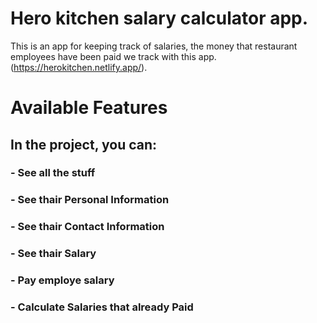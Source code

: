 # Hero kitchen salary calculator app.

This is an app for keeping track of salaries, the money that restaurant employees have been paid we track with this app. (https://herokitchen.netlify.app/).

# Available Features

## In the project, you can:

### - See all the stuff
### - See thair Personal Information
### - See thair Contact Information
### - See thair Salary
### - Pay employe salary
### - Calculate Salaries that already Paid

